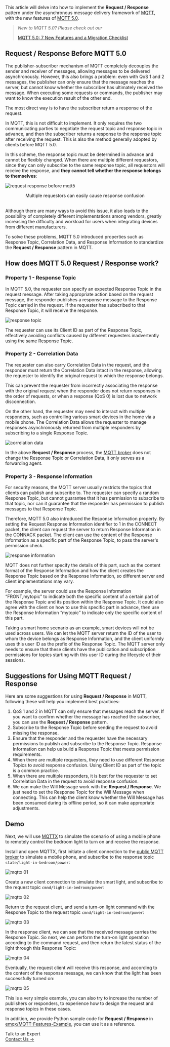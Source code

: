 This article will delve into how to implement the **Request / Response** pattern under the asynchronous message delivery framework of [MQTT](https://www.emqx.com/en/blog/the-easiest-guide-to-getting-started-with-mqtt), with the new features of [MQTT 5.0](https://www.emqx.com/en/blog/introduction-to-mqtt-5).

>*New to MQTT 5.0? Please check out our*
>
>[MQTT 5.0: 7 New Features and a Migration Checklist](https://www.emqx.com/en/blog/introduction-to-mqtt-5)


## Request / Response Before MQTT 5.0

The publisher-subscriber mechanism of MQTT completely decouples the sender and receiver of messages, allowing messages to be delivered asynchronously. However, this also brings a problem: even with QoS 1 and 2 messages, the publisher can only ensure that the message reaches the server, but cannot know whether the subscriber has ultimately received the message. When executing some requests or commands, the publisher may want to know the execution result of the other end.

The most direct way is to have the subscriber return a response of the request.

In MQTT, this is not difficult to implement. It only requires the two communicating parties to negotiate the request topic and response topic in advance, and then the subscriber returns a response to the response topic after receiving the request. This is also the method generally adopted by clients before MQTT 5.0.

In this scheme, the response topic must be determined in advance and cannot be flexibly changed. When there are multiple different requestors, since they can only subscribe to the same response topic, all requestors will receive the response, and **they cannot tell whether the response belongs to themselves**:

![request response before mqtt5](https://assets.emqx.com/images/d3f0f0f49cc4e5911f1b8f61580504a5.jpg)

<center>Multiple requestors can easily cause response confusion</center><br>

Although there are many ways to avoid this issue, it also leads to the possibility of completely different implementations among vendors, greatly increasing the difficulty and workload for users when integrating devices from different manufacturers.

To solve these problems, MQTT 5.0 introduced properties such as Response Topic, Correlation Data, and Response Information to standardize the **Request / Response** pattern in MQTT.

## How does MQTT 5.0 Request / Response work?

### Property 1 - Response Topic

In MQTT 5.0, the requester can specify an expected Response Topic in the request message. After taking appropriate action based on the request message, the responder publishes a response message to the Response Topic carried in the request. If the requester has subscribed to that Response Topic, it will receive the response.

![response topic](https://assets.emqx.com/images/92889c77ff810e13135d8be208e79ce5.jpg)

The requester can use its Client ID as part of the Response Topic, effectively avoiding conflicts caused by different requesters inadvertently using the same Response Topic.

### Property 2 - Correlation Data

The requester can also carry Correlation Data in the request, and the responder must return the Correlation Data intact in the response, allowing the requester to identify the original request to which the response belongs.

This can prevent the requester from incorrectly associating the response with the original request when the responder does not return responses in the order of requests, or when a response (QoS 0) is lost due to network disconnection.

On the other hand, the requester may need to interact with multiple responders, such as controlling various smart devices in the home via a mobile phone. The Correlation Data allows the requester to manage responses asynchronously returned from multiple responders by subscribing to a single Response Topic.

![correlation data](https://assets.emqx.com/images/4512c244552569dcaca4880db299a665.png)

In the above **Request / Response** process, the [MQTT broker](https://www.emqx.com/en/blog/the-ultimate-guide-to-mqtt-broker-comparison) does not change the Response Topic or Correlation Data, it only serves as a forwarding agent.

### Property 3 - Response Information

For security reasons, the MQTT server usually restricts the topics that clients can publish and subscribe to. The requester can specify a random Response Topic, but cannot guarantee that it has permission to subscribe to that topic, nor can it guarantee that the responder has permission to publish messages to that Response Topic.

Therefore, MQTT 5.0 also introduced the Response Information property. By setting the Request Response Information identifier to 1 in the CONNECT packet, the client can request the server to return Response Information in the CONNACK packet. The client can use the content of the Response Information as a specific part of the Response Topic, to pass the server's permission check.

![response information](https://assets.emqx.com/images/f6962b2403339ec5dbade5b6ca2ffc33.png)

MQTT does not further specify the details of this part, such as the content format of the Response Information and how the client creates the Response Topic based on the Response Information, so different server and client implementations may vary.

For example, the server could use the Response Information “FRONT,mytopic” to indicate both the specific content of a certain part of the Response Topic and its position within the Response Topic. It could also agree with the client on how to use this specific part in advance, then use the Response Information “mytopic” to indicate only the specific content of this part.

Taking a smart home scenario as an example, smart devices will not be used across users. We can let the MQTT server return the ID of the user to whom the device belongs as Response Information, and the client uniformly uses this user ID as the prefix of the Response Topic. The MQTT server only needs to ensure that these clients have the publication and subscription permissions for topics starting with this user ID during the lifecycle of their sessions.

## Suggestions for Using MQTT Request / Response

Here are some suggestions for using **Request / Response** in MQTT, following these will help you implement best practices:

1. QoS 1 and 2 in MQTT can only ensure that messages reach the server. If you want to confirm whether the message has reached the subscriber, you can use the **Request / Response** pattern.
2. Subscribe to the Response Topic before sending the request to avoid missing the response.
3. Ensure that the responder and the requester have the necessary permissions to publish and subscribe to the Response Topic. Response Information can help us build a Response Topic that meets permission requirements.
4. When there are multiple requesters, they need to use different Response Topics to avoid response confusion. Using Client ID as part of the topic is a common practice.
5. When there are multiple responders, it is best for the requester to set Correlation Data in the request to avoid response confusion.
6. We can make the Will Message work with the **Request / Response**. We just need to set the Response Topic for the Will Message when connecting. This can help the client know whether the Will Message has been consumed during its offline period, so it can make appropriate adjustments.

## Demo

Next, we will use [MQTTX](https://mqttx.app) to simulate the scenario of using a mobile phone to remotely control the bedroom light to turn on and receive the response.

Install and open MQTTX, first initiate a client connection to the [public MQTT broker](https://www.emqx.com/en/mqtt/public-mqtt5-broker) to simulate a mobile phone, and subscribe to the response topic `state/light-in-bedroom/power`:

![mqttx 01](https://assets.emqx.com/images/0d09b79ac901828f0737f3f3305c9be4.png)

Create a new client connection to simulate the smart light, and subscribe to the request topic `cmnd/light-in-bedroom/power`:

![mqttx 02](https://assets.emqx.com/images/27a86381a75f1d68b15ab64e2edc485d.png)

Return to the request client, and send a turn-on light command with the Response Topic to the request topic `cmnd/light-in-bedroom/power`:

![mqttx 03](https://assets.emqx.com/images/aaf3322398e3f919d1896bd1726bebeb.png)

In the response client, we can see that the received message carries the Response Topic. So next, we can perform the turn-on light operation according to the command request, and then return the latest status of the light through this Response Topic:

![mqttx 04](https://assets.emqx.com/images/978c9d24fc743c92a1d6cf5a75fff045.png)

Eventually, the request client will receive this response, and according to the content of the response message, we can know that the light has been successfully turned on:

![mqttx 05](https://assets.emqx.com/images/4be557386f9385f719f8145ef42b523c.png)

This is a very simple example, you can also try to increase the number of publishers or responders, to experience how to design the request and response topics in these cases.

In addition, we provide Python sample code for **Request / Response** in [emqx/MQTT-Features-Example](https://github.com/emqx/MQTT-Feature-Examples), you can use it as a reference.



<section class="promotion">
    <div>
        Talk to an Expert
    </div>
    <a href="https://www.emqx.com/en/contact?product=solutions" class="button is-gradient px-5">Contact Us →</a>
</section>

